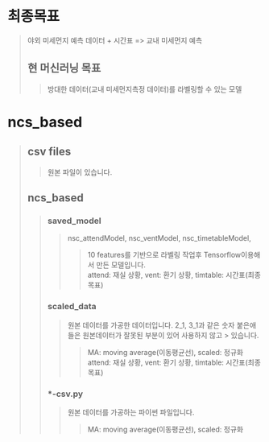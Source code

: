 # 최종목표
> 야외 미세먼지 예측 데이터 + 시간표 => 교내 미세먼지 예측
> ## 현 머신러닝 목표
> > 방대한 데이터(교내 미세먼지측정 데이터)를 라벨링할 수 있는 모델  

# ncs_based

> ## csv files
> > 원본 파일이 있습니다.
> 
> ## ncs_based
> > ### saved_model
> > > nsc_attendModel, nsc_ventModel, nsc_timetableModel,
> > > > 10 features를 기반으로 라벨링 작업후 Tensorflow이용해서 만든 모델입니다.  
> > > > attend: 재실 상황, vent: 환기 상황, timtable: 시간표(최종목표)  
> > ### scaled_data
> > > 원본 데이터를 가공한 데이터입니다. 2_1, 3_1과 같은 숫자 붙은애들은 원본데이터가 잘못된 부분이 있어 사용하지 않고 > 있습니다.  
> > > > MA: moving average(이동평균선), scaled: 정규화  
> > > > attend: 재실 상황, vent: 환기 상황, timtable: 시간표(최종목표)
> > ### *-csv.py
> > > 원본 데이터를 가공하는 파이썬 파일입니다.
> > > > MA: moving average(이동평균선), scaled: 정규화


